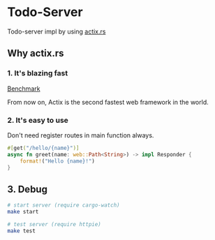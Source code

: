 # Todo-Server

Todo-server impl by using [actix.rs](https://actix.rs)

## Why actix.rs

### 1. It's blazing fast

[Benchmark](https://www.techempower.com/benchmarks/#section=data-r21&hw=ph&test=fortune)

From now on, Actix is the second fastest web framework in the world.

### 2. It's easy to use

Don't need register routes in main function always.

```rust
#[get("/hello/{name}")]
async fn greet(name: web::Path<String>) -> impl Responder {
    format!("Hello {name}!")
}
```

## 3. Debug

```bash
# start server (require cargo-watch)
make start

# test server (require httpie)
make test
```
